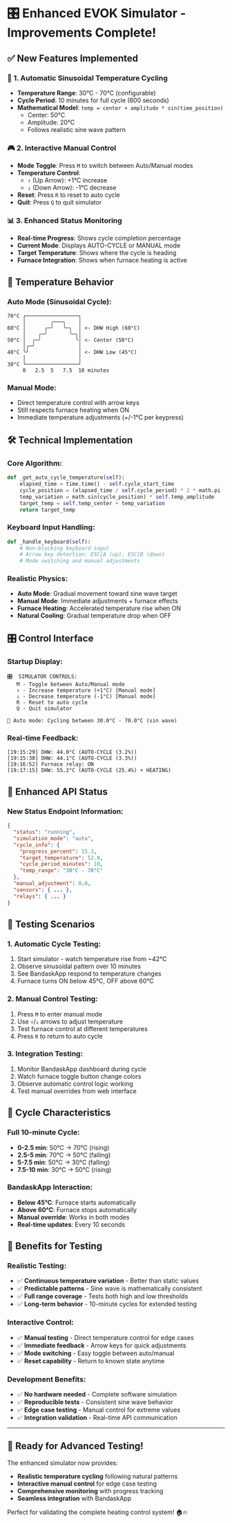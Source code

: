 # 🎛️ Enhanced EVOK Simulator - Improvements Complete!

## ✅ **New Features Implemented**

### 🔄 **1. Automatic Sinusoidal Temperature Cycling**
- **Temperature Range**: 30°C - 70°C (configurable)
- **Cycle Period**: 10 minutes for full cycle (600 seconds)
- **Mathematical Model**: `temp = center + amplitude * sin(time_position)`
  - Center: 50°C
  - Amplitude: 20°C
  - Follows realistic sine wave pattern

### 🎮 **2. Interactive Manual Control**
- **Mode Toggle**: Press `M` to switch between Auto/Manual modes
- **Temperature Control**: 
  - `↑` (Up Arrow): +1°C increase
  - `↓` (Down Arrow): -1°C decrease
- **Reset**: Press `R` to reset to auto cycle
- **Quit**: Press `Q` to quit simulator

### 📊 **3. Enhanced Status Monitoring**
- **Real-time Progress**: Shows cycle completion percentage
- **Current Mode**: Displays AUTO-CYCLE or MANUAL mode
- **Target Temperature**: Shows where the cycle is heading
- **Furnace Integration**: Shows when furnace heating is active

## 🎯 **Temperature Behavior**

### **Auto Mode (Sinusoidal Cycle):**
```
70°C ┌─────────────────┐
     │        ╭───╮    │
60°C │      ╭─╯   ╰─╮  │ <- DHW High (60°C)
     │    ╭─╯       ╰─╮│
50°C │  ╭─╯           ╰│ <- Center (50°C)
     │╭─╯              │
40°C ╰╯                │ <- DHW Low (45°C)
     │                 │
30°C └─────────────────┘
     0   2.5  5   7.5  10 minutes
```

### **Manual Mode:**
- Direct temperature control with arrow keys
- Still respects furnace heating when ON
- Immediate temperature adjustments (+/-1°C per keypress)

## 🛠️ **Technical Implementation**

### **Core Algorithm:**
```python
def _get_auto_cycle_temperature(self):
    elapsed_time = time.time() - self.cycle_start_time
    cycle_position = (elapsed_time / self.cycle_period) * 2 * math.pi
    temp_variation = math.sin(cycle_position) * self.temp_amplitude
    target_temp = self.temp_center + temp_variation
    return target_temp
```

### **Keyboard Input Handling:**
```python
def _handle_keyboard(self):
    # Non-blocking keyboard input
    # Arrow key detection: ESC[A (up), ESC[B (down)
    # Mode switching and manual adjustments
```

### **Realistic Physics:**
- **Auto Mode**: Gradual movement toward sine wave target
- **Manual Mode**: Immediate adjustments + furnace effects
- **Furnace Heating**: Accelerated temperature rise when ON
- **Natural Cooling**: Gradual temperature drop when OFF

## 🎛️ **Control Interface**

### **Startup Display:**
```
🎛️  SIMULATOR CONTROLS:
   M - Toggle between Auto/Manual mode
   ↑ - Increase temperature (+1°C) [Manual mode]
   ↓ - Decrease temperature (-1°C) [Manual mode]  
   R - Reset to auto cycle
   Q - Quit simulator

🔄 Auto mode: Cycling between 30.0°C - 70.0°C (sin wave)
```

### **Real-time Feedback:**
```
[19:15:29] DHW: 44.0°C (AUTO-CYCLE (3.2%))
[19:15:30] DHW: 44.1°C (AUTO-CYCLE (3.3%))
[19:16:52] Furnace relay: ON
[19:17:15] DHW: 55.2°C (AUTO-CYCLE (25.4%) + HEATING)
```

## 📡 **Enhanced API Status**

### **New Status Endpoint Information:**
```json
{
  "status": "running",
  "simulation_mode": "auto",
  "cycle_info": {
    "progress_percent": 15.3,
    "target_temperature": 52.8,
    "cycle_period_minutes": 10,
    "temp_range": "30°C - 70°C"
  },
  "manual_adjustment": 0.0,
  "sensors": { ... },
  "relays": { ... }
}
```

## 🧪 **Testing Scenarios**

### **1. Automatic Cycle Testing:**
1. Start simulator - watch temperature rise from ~42°C
2. Observe sinusoidal pattern over 10 minutes
3. See BandaskApp respond to temperature changes
4. Furnace turns ON below 45°C, OFF above 60°C

### **2. Manual Control Testing:**
1. Press `M` to enter manual mode
2. Use `↑`/`↓` arrows to adjust temperature
3. Test furnace control at different temperatures
4. Press `R` to return to auto cycle

### **3. Integration Testing:**
1. Monitor BandaskApp dashboard during cycle
2. Watch furnace toggle button change colors
3. Observe automatic control logic working
4. Test manual overrides from web interface

## 🔄 **Cycle Characteristics**

### **Full 10-minute Cycle:**
- **0-2.5 min**: 50°C → 70°C (rising)
- **2.5-5 min**: 70°C → 50°C (falling)  
- **5-7.5 min**: 50°C → 30°C (falling)
- **7.5-10 min**: 30°C → 50°C (rising)

### **BandaskApp Interaction:**
- **Below 45°C**: Furnace starts automatically
- **Above 60°C**: Furnace stops automatically
- **Manual override**: Works in both modes
- **Real-time updates**: Every 10 seconds

## 🎊 **Benefits for Testing**

### **Realistic Testing:**
- ✅ **Continuous temperature variation** - Better than static values
- ✅ **Predictable patterns** - Sine wave is mathematically consistent
- ✅ **Full range coverage** - Tests both high and low thresholds
- ✅ **Long-term behavior** - 10-minute cycles for extended testing

### **Interactive Control:**
- ✅ **Manual testing** - Direct temperature control for edge cases
- ✅ **Immediate feedback** - Arrow keys for quick adjustments
- ✅ **Mode switching** - Easy toggle between auto/manual
- ✅ **Reset capability** - Return to known state anytime

### **Development Benefits:**
- ✅ **No hardware needed** - Complete software simulation
- ✅ **Reproducible tests** - Consistent sine wave behavior
- ✅ **Edge case testing** - Manual control for extreme values
- ✅ **Integration validation** - Real-time API communication

---

## 🚀 **Ready for Advanced Testing!**

The enhanced simulator now provides:
- **Realistic temperature cycling** following natural patterns
- **Interactive manual control** for edge case testing
- **Comprehensive monitoring** with progress tracking
- **Seamless integration** with BandaskApp

Perfect for validating the complete heating control system! 🏠🔥






